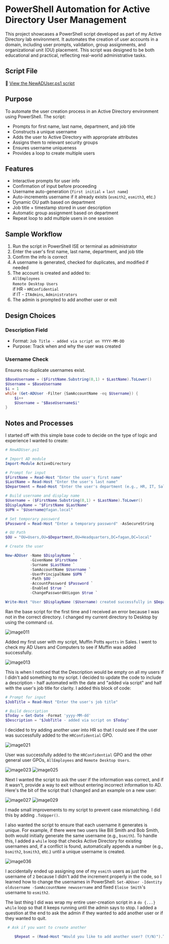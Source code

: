 # PowerShell Automation for Active Directory User Management

This project showcases a PowerShell script developed as part of my Active Directory lab environment. It automates the creation of user accounts in a domain, including user prompts, validation, group assignments, and organizational unit (OU) placement. This script was designed to be both educational and practical, reflecting real-world administrative tasks.     


## Script File
📄 [View the NewADUser.ps1 script](./NewADUser.ps1)


## Purpose

To automate the user creation process in an Active Directory environment using PowerShell. The script:      
- Prompts for first name, last name, department, and job title
- Constructs a unique username
- Adds the user to Active Directory with appropriate attributes
- Assigns them to relevant security groups
- Ensures username uniqueness
- Provides a loop to create multiple users


## Features

- Interactive prompts for user info
- Confirmation of input before proceeding
- Username auto-generation (`first initial` + `last name`)
- Auto-increments username if it already exists (`esmith2`, `esmith3`, etc.)
- Dynamic OU path based on department
- Job title + timestamp stored in user description
- Automatic group assignment based on department
- Repeat loop to add multiple users in one session


## Sample Workflow

1. Run the script in PowerShell ISE or terminal as administrator
2. Enter the user's first name, last name, department, and job title
3. Confirm the info is correct
4. A username is generated, checked for duplicates, and modified if needed
5. The account is created and added to:      
   `AllEmployees`      
   `Remote Desktop Users`     
    if HR - `HRConfidential`      
    if IT - `ITAdmins`, `Administrators`      
6. The admin is prompted to add another user or exit


## Design Choices

### Description Field
- Format: `Job Title - added via script on YYYY-MM-DD`
- Purpose: Track when and why the user was created

### Username Check
Ensures no duplicate usernames exist.
```powershell
$BaseUsername = ($FirstName.Substring(0,1) + $LastName).ToLower()
$Username = $BaseUsername
$i = 1
while (Get-ADUser -Filter {SamAccountName -eq $Username}) {
    $i++
    $Username = "$BaseUsername$i"
}
```


## Notes and Processes

I started off with this simple base code to decide on the type of logic and experience I wanted to create:
```powershell
# NewADUser.ps1

# Import AD module
Import-Module ActiveDirectory

# Prompt for input
$FirstName = Read-Host "Enter the user's first name"
$LastName = Read-Host "Enter the user's last name"
$Department = Read-Host "Enter the user's department (e.g., HR, IT, Sales)"

# Build username and display name
$Username = ($FirstName.Substring(0,1) + $LastName).ToLower()
$DisplayName = "$FirstName $LastName"
$UPN = "$Username@fagan.local"

# Set temporary password
$Password = Read-Host "Enter a temporary password" -AsSecureString

# OU Path
$OU = "OU=Users,OU=$Department,OU=Headquarters,DC=fagan,DC=local"

# Create the user

New-ADUser -Name $DisplayName `
           -GivenName $FirstName `
           -Surname $LastName `
           -SamAccountName $Username `
           -UserPrincipalName $UPN `
           -Path $OU `
           -AccountPassword $Password `
           -Enabled $true `
           -ChangePasswordAtLogon $true `

Write-Host "User $DisplayName ($Username) created successfully in $Department OU."
```

Ran the base script for the first time and I received an error because I was not in the correct directory. I changed my current directory to Desktop by using the command `cd`.     

![image011](images/image011.png)       

Added my first user with my script, Muffin Potts `mpotts` in Sales. I went to check my AD Users and Computers to see if Muffin was added successfully.     

![image013](images/image013.png)      

This is when I noticed that the Description would be empty on all my users if I didn't add something to my script. I decided to update the code to include a description - half automated with the date and "added via script" and half with the user's job title for clarity. I added this block of code:

```powershell
# Prompt for input
$JobTitle = Read-Host "Enter the user's job title"

# Build description
$Today = Get-Date -Format 'yyyy-MM-dd'
$Description = "$JobTitle - added via script on $Today"
```

I decided to try adding another user into HR so that I could see if the user was successfully added to the `HRConfidential` GPO.

![image021](images/image021.png)     

User was successfully added to the `HRConfidential` GPO and the other general user GPOs, `AllEmployees` and `Remote Desktop Users`.

![image023](images/image023.png) ![image025](images/image025.png)     


Next I wanted the script to ask the user if the information was correct, and if it wasn't, provide a way to exit without entering incorrect information to AD. Here's the bit of the script that I changed and an example on a new user:      

![image027](images/image027.png) ![image029](images/image029.png)     


I made small improvements to my script to prevent case mismatching. I did this by adding `.ToUpper()`.     

I also wanted the script to ensure that each username it generates is unique. For example, if there were two users like Bill Smith and Bob Smith, both would initially generate the same username (e.g., `bsmith`). To handle this, I added a `while` loop that checks Active Directory for existing usernames and, if a conflict is found, automatically appends a number (e.g., `bsmith2`, `bsmith3`, etc.) until a unique username is created.     

![image036](images/image036.gif)     

I accidentally ended up assigning one of my `esmith` users as just the username of `2` because I didn't add the increment properly in the code, so I learned how to change the usernames in PowerShell: `Set-ADUser -Identity oldusername -SamAccountName newusername` and fixed `Eloise Smith`'s username to `esmith2`.     

The last thing I did was wrap my entire user-creation script in a `do {...} while` loop so that it keeps running until the admin says to stop. I added a question at the end to ask the admin if they wanted to add another user or if they wanted to quit.

```powershell
 # Ask if you want to create another

    $Repeat = (Read-Host "Would you like to add another user? (Y/N)").ToUpper()
```
